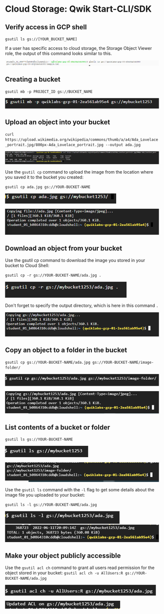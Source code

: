 
# Cloud Storage: Qwik Start-CLI/SDK
## Verify access in GCP shell

`gsutil ls gs://[YOUR_BUCKET_NAME]`

If a user has specific access to cloud storage, the Storage Object Viewer role, the output of this command looks similar to this.

![image](image_10.png)



## Creating a bucket

`gsutil mb -p PROJECT_ID gs://BUCKET_NAME`

![image](image_11.png)

## Upload an object into your bucket

`curl https://upload.wikimedia.org/wikipedia/commons/thumb/a/a4/Ada_Lovelace_portrait.jpg/800px-Ada_Lovelace_portrait.jpg --output ada.jpg`

![image](image_12.png)

Use the `gsutil cp` command to upload the image from the location where you saved it to the bucket you created:

`gsutil cp ada.jpg gs://YOUR-BUCKET-NAME`

![image](image_13.png)

![image](image_14.png)

## Download an object from your bucket
Use the gsutil cp command to download the image you stored in your bucket to Cloud Shell:

`gsutil cp -r gs://YOUR-BUCKET-NAME/ada.jpg .`

![image](image_16.png)

Don't forget to specify the output directory, which is here in this command `.`

![image](image_15.png)

## Copy an object to a folder in the bucket

`gsutil cp gs://YOUR-BUCKET-NAME/ada.jpg gs://YOUR-BUCKET-NAME/image-folder/`

![image](image_17.png)

![image](image_18.png)


## List contents of a bucket or folder
`gsutil ls gs://YOUR-BUCKET-NAME`

![image](image_19.png)

![image](image_20.png)

Use the `gsutil ls` command with the `-l` flag to get some details about the image file you uploaded to your bucket:

`gsutil ls -l gs://YOUR-BUCKET-NAME/ada.jpg`

![image](image_21.png)
![image](image_22.png)


## Make your object publicly accessible
Use the `gsutil acl ch` command to grant all users read permission for the object stored in your bucket:
`gsutil acl ch -u AllUsers:R gs://YOUR-BUCKET-NAME/ada.jpg`

![image](image_23.png)

![image](image_24.png)

